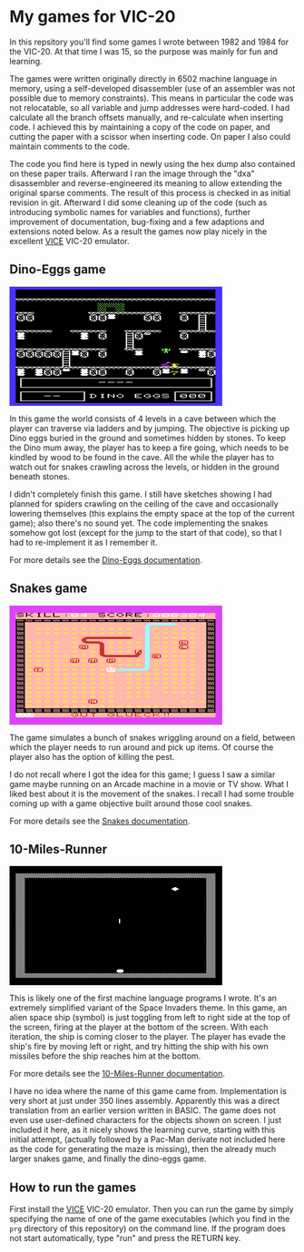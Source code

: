 # My games for VIC-20

In this repsitory you'll find some games I wrote between 1982 and 1984 for the
VIC-20. At that time I was 15, so the purpose was mainly for fun and learning.

The games were written originally directly in 6502 machine language in memory,
using a self-developed disassembler (use of an assembler was not possible due
to memory constraints). This means in particular the code was not relocatable,
so all variable and jump addresses were hard-coded. I had calculate all the
branch offsets manually, and re-calculate when inserting code. I achieved this
by maintaining a copy of the code on paper, and cutting the paper with a
scissor when inserting code. On paper I also could maintain comments to the
code.

The code you find here is typed in newly using the hex dump also contained on
these paper trails. Afterward I ran the image through the "dxa" disassembler
and reverse-engineered its meaning to allow extending the original sparse
comments. The result of this process is checked in as initial revision in git.
Afterward I did some cleaning up of the code (such as introducing symbolic names
for variables and functions), further improvement of documentation, bug-fixing
and a few adaptions and extensions noted below. As a result the games now play
nicely in the excellent [VICE](http://vice-emu.sourceforge.net/) VIC-20
emulator.

## Dino-Eggs game

<IMG ALIGN="center" SRC="images/egg_snap_start.png" ALT="Screenshot Dino-Eggs game">

In this game the world consists of 4 levels in a cave between which the
player can traverse via ladders and by jumping. The objective is picking
up Dino eggs buried in the ground and sometimes hidden by stones. To
keep the Dino mum away, the player has to keep a fire going, which needs
to be kindled by wood to be found in the cave. All the while the player
has to watch out for snakes crawling across the levels, or hidden in
the ground beneath stones.

I didn't completely finish this game. I still have sketches showing I had
planned for spiders crawling on the ceiling of the cave and occasionally
lowering themselves (this explains the empty space at the top of the current
game); also there's no sound yet. The code implementing the snakes somehow got
lost (except for the jump to the start of that code), so that I had to
re-implement it as I remember it.

For more details see the [Dino-Eggs documentation](docs/dino_eggs.md).

## Snakes game

<IMG ALIGN="center" SRC="images/slg_snap_play.png" ALT="Screenshot Snakes game">

The game simulates a bunch of snakes wriggling around on a field, between which
the player needs to run around and pick up items. Of course the player also has
the option of killing the pest.

I do not recall where I got the idea for this game; I guess I saw a similar
game maybe running on an Arcade machine in a movie or TV show. What I liked
best about it is the movement of the snakes. I recall I had some trouble coming
up with a game objective built around those cool snakes.

For more details see the [Snakes documentation](docs/snakes.md).

## 10-Miles-Runner

<IMG ALIGN="center" SRC="images/10_miles_snap.png" ALT="Screenshot 10-Miles-Runner game">

This is likely one of the first machine language programs I wrote. It's an
extremely simplified variant of the Space Invaders theme. In this game, an
alien space ship (symbol) is just toggling from left to right side at the top
of the screen, firing at the player at the bottom of the screen. With each
iteration, the ship is coming closer to the player. The player has evade the
ship's fire by moving left or right, and try hitting the ship with his own
missiles before the ship reaches him at the bottom.

For more details see the [10-Miles-Runner documentation](docs/10_miles_runner.md).

I have no idea where the name of this game came from. Implementation is very
short at just under 350 lines assembly. Apparently this was a direct
translation from an earlier version written in BASIC. The game does not even
use user-defined characters for the objects shown on screen. I just included it
here, as it nicely shows the learning curve, starting with this initial
attempt, (actually followed by a Pac-Man derivate not included here as the
code for generating the maze is missing), then the already much larger snakes
game, and finally the dino-eggs game.

## How to run the games

First install the [VICE](http://vice-emu.sourceforge.net/) VIC-20 emulator.
Then you can run the game by simply specifying the name of one of the game
executables (which you find in the `prg` directory of this repository) on the
command line.  If the program does not start automatically, type "run" and
press the RETURN key.
